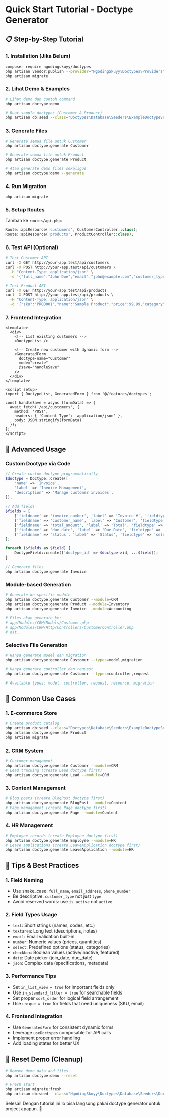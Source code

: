 # Quick Start Tutorial - Doctype Generator

## 📋 Step-by-Step Tutorial

### 1. Installation (Jika Belum)
```bash
composer require ngodingskuyy/doctypes
php artisan vendor:publish --provider="NgodingSkuyy\Doctypes\Providers\DoctypeServiceProvider"
php artisan migrate
```

### 2. Lihat Demo & Examples
```bash
# Lihat demo dan contoh command
php artisan doctype:demo

# Buat sample doctypes (Customer & Product)
php artisan db:seed --class="Doctypes\Database\Seeders\ExampleDoctypeSeeder"
```

### 3. Generate Files
```bash
# Generate semua file untuk Customer
php artisan doctype:generate Customer

# Generate semua file untuk Product  
php artisan doctype:generate Product

# Atau generate demo files sekaligus
php artisan doctype:demo --generate
```

### 4. Run Migration
```bash
php artisan migrate
```

### 5. Setup Routes
Tambah ke `routes/api.php`:
```php
Route::apiResource('customers', CustomerController::class);
Route::apiResource('products', ProductController::class);
```

### 6. Test API (Optional)
```bash
# Test Customer API
curl -X GET http://your-app.test/api/customers
curl -X POST http://your-app.test/api/customers \
  -H "Content-Type: application/json" \
  -d '{"full_name":"John Doe","email":"john@example.com","customer_type":"Individual","join_date":"2024-01-01"}'

# Test Product API  
curl -X GET http://your-app.test/api/products
curl -X POST http://your-app.test/api/products \
  -H "Content-Type: application/json" \
  -d '{"sku":"PROD001","name":"Sample Product","price":99.99,"category":"Electronics","stock_quantity":10}'
```

### 7. Frontend Integration
```vue
<template>
  <div>
    <!-- List existing customers -->
    <DoctypeList />
    
    <!-- Create new customer with dynamic form -->
    <GeneratedForm 
      doctype-name="Customer" 
      mode="create"
      @save="handleSave" 
    />
  </div>
</template>

<script setup>
import { DoctypeList, GeneratedForm } from '@/features/doctypes';

const handleSave = async (formData) => {
  await fetch('/api/customers', {
    method: 'POST',
    headers: { 'Content-Type': 'application/json' },
    body: JSON.stringify(formData)
  });
};
</script>
```

## 🔧 Advanced Usage

### Custom Doctype via Code
```php
// Create custom doctype programmatically
$doctype = Doctype::create([
    'name' => 'Invoice',
    'label' => 'Invoice Management',
    'description' => 'Manage customer invoices',
]);

// Add fields
$fields = [
    ['fieldname' => 'invoice_number', 'label' => 'Invoice #', 'fieldtype' => 'text', 'required' => true],
    ['fieldname' => 'customer_name', 'label' => 'Customer', 'fieldtype' => 'text', 'required' => true],
    ['fieldname' => 'total_amount', 'label' => 'Total', 'fieldtype' => 'number', 'required' => true],
    ['fieldname' => 'due_date', 'label' => 'Due Date', 'fieldtype' => 'date', 'required' => true],
    ['fieldname' => 'status', 'label' => 'Status', 'fieldtype' => 'select', 'options' => 'Draft,Sent,Paid,Overdue'],
];

foreach ($fields as $field) {
    DoctypeField::create(['doctype_id' => $doctype->id, ...$field]);
}

// Generate files
php artisan doctype:generate Invoice
```

### Module-based Generation
```bash
# Generate ke specific module
php artisan doctype:generate Customer --module=CRM
php artisan doctype:generate Product --module=Inventory
php artisan doctype:generate Invoice --module=Accounting

# Files akan generate ke:
# app/Modules/CRM/Models/Customer.php
# app/Modules/CRM/Http/Controllers/CustomerController.php
# dst...
```

### Selective File Generation
```bash
# Hanya generate model dan migration
php artisan doctype:generate Customer --types=model,migration

# Hanya generate controller dan request
php artisan doctype:generate Customer --types=controller,request

# Available types: model, controller, request, resource, migration
```

## 🎯 Common Use Cases

### 1. E-commerce Store
```bash
# Create product catalog
php artisan db:seed --class="Doctypes\Database\Seeders\ExampleDoctypeSeeder"
php artisan doctype:generate Product
php artisan migrate
```

### 2. CRM System  
```bash
# Customer management
php artisan doctype:generate Customer --module=CRM
# Lead tracking (create Lead doctype first)
php artisan doctype:generate Lead --module=CRM
```

### 3. Content Management
```bash
# Blog posts (create BlogPost doctype first)
php artisan doctype:generate BlogPost --module=Content
# Page management (create Page doctype first)  
php artisan doctype:generate Page --module=Content
```

### 4. HR Management
```bash
# Employee records (create Employee doctype first)
php artisan doctype:generate Employee --module=HR
# Leave applications (create LeaveApplication doctype first)
php artisan doctype:generate LeaveApplication --module=HR
```

## 🚀 Tips & Best Practices

### 1. Field Naming
- Use snake_case: `full_name`, `email_address`, `phone_number`
- Be descriptive: `customer_type` not just `type`
- Avoid reserved words: use `is_active` not `active`

### 2. Field Types Usage
- `text`: Short strings (names, codes, etc.)
- `textarea`: Long text (descriptions, notes)
- `email`: Email validation built-in
- `number`: Numeric values (prices, quantities)
- `select`: Predefined options (status, categories)
- `checkbox`: Boolean values (active/inactive, featured)
- `date`: Date picker (join_date, due_date)
- `json`: Complex data (specifications, metadata)

### 3. Performance Tips
- Set `in_list_view = true` for important fields only
- Use `in_standard_filter = true` for searchable fields
- Set proper `sort_order` for logical field arrangement
- Use `unique = true` for fields that need uniqueness (SKU, email)

### 4. Frontend Integration
- Use `GeneratedForm` for consistent dynamic forms
- Leverage `useDoctypes` composable for API calls
- Implement proper error handling
- Add loading states for better UX

## 🔄 Reset Demo (Cleanup)
```bash
# Remove demo data and files
php artisan doctype:demo --reset

# Fresh start
php artisan migrate:fresh
php artisan db:seed --class="NgodingSkuyy\Doctypes\Database\Seeders\DoctypeSeeder"
```

Selesai! Dengan tutorial ini lo bisa langsung pakai doctype generator untuk project apapun. 🎉
